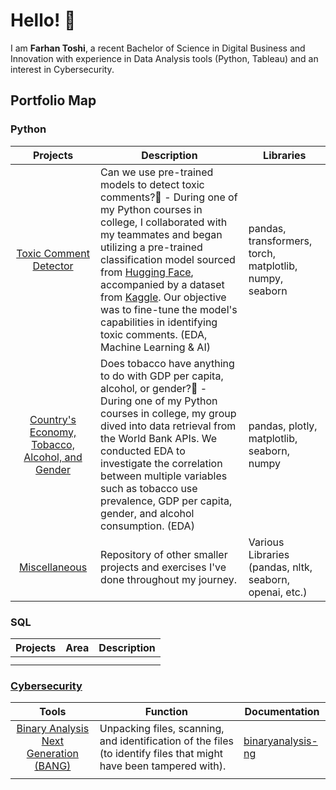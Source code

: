 # Hello! 👋

I am **Farhan Toshi**, a recent Bachelor of Science in Digital Business and Innovation with experience in Data Analysis tools (Python, Tableau) and an interest in Cybersecurity.

## Portfolio Map
### Python
| Projects | Description | Libraries |
| :------: | ----------- | --------- |
| [Toxic Comment Detector](https://github.com/farhantoshi/toxic_comment_group2) | Can we use pre-trained models to detect toxic comments?🔞 - During one of my Python courses in college, I collaborated with my teammates and began utilizing a pre-trained classification model sourced from [Hugging Face](https://huggingface.co/martin-ha/toxic-comment-model), accompanied by a dataset from [Kaggle](https://www.kaggle.com/datasets/reihanenamdari/youtube-toxicity-data). Our objective was to fine-tune the model's capabilities in identifying toxic comments. (EDA, Machine Learning & AI) | pandas, transformers, torch, matplotlib, numpy, seaborn |
| [Country's Economy, Tobacco, Alcohol, and Gender](https://github.com/farhantoshi/F23-Python-Presentation) | Does tobacco have anything to do with GDP per capita, alcohol, or gender?🚬 - During one of my Python courses in college, my group dived into data retrieval from the World Bank APIs. We conducted EDA to investigate the correlation between multiple variables such as tobacco use prevalence, GDP per capita, gender, and alcohol consumption. (EDA) | pandas, plotly, matplotlib, seaborn, numpy |
| [Miscellaneous](https://github.com/farhantoshi/misc._projects/tree/main/Python)| Repository of other smaller projects and exercises I've done throughout my journey.  | Various Libraries (pandas, nltk, seaborn, openai, etc.) |

### SQL
| Projects | Area | Description |
| :------: | ---- | ----------- |
| | |
| | |

### [Cybersecurity](https://github.com/farhantoshi/kalilinux-tools)
| Tools | Function | Documentation |
| :------: | ---- | ----------- |
| [Binary Analysis Next Generation (BANG)](https://github.com/farhantoshi/kalilinux-tools/tree/main/binaryanalysisnextgen)| Unpacking files, scanning, and identification of the files (to identify files that might have been tampered with). | [binaryanalysis-ng](https://github.com/armijnhemel/binaryanalysis-ng)|
| | |

